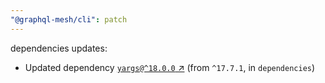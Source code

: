 ```yaml
---
"@graphql-mesh/cli": patch
---
```

dependencies updates:
  - Updated dependency [`yargs@^18.0.0` ↗︎](https://www.npmjs.com/package/yargs/v/18.0.0) (from `^17.7.1`, in `dependencies`)
